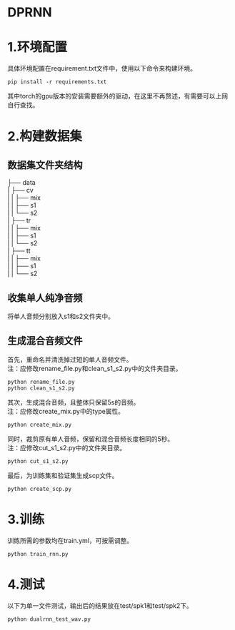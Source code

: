 # DPRNN

# 1.环境配置
具体环境配置在requirement.txt文件中，使用以下命令来构建环境。
```shell
pip install -r requirements.txt
```
其中torch的gpu版本的安装需要额外的驱动，在这里不再赘述，有需要可以上网自行查找。

# 2.构建数据集

## 数据集文件夹结构
├── data       
|  ├── cv    
|  |  ├── mix    
|  |  ├── s1    
|  |  └── s2     
|  ├── tr    
|  |  ├── mix    
|  |  ├── s1    
|  |  └── s2     
|  ├── tt    
|  |  ├── mix    
|  |  ├── s1    
|  |  └── s2     

## 收集单人纯净音频
将单人音频分别放入s1和s2文件夹中。

## 生成混合音频文件
首先，重命名并清洗掉过短的单人音频文件。    
注：应修改rename_file.py和clean_s1_s2.py中的文件夹目录。
```shell
python rename_file.py
python clean_s1_s2.py 
```
其次，生成混合音频，且整体只保留5s的音频。    
注：应修改create_mix.py中的type属性。
```shell
python create_mix.py
```
同时，裁剪原有单人音频，保留和混合音频长度相同的5秒。    
注：应修改cut_s1_s2.py中的文件夹目录。
```shell
python cut_s1_s2.py
```
最后，为训练集和验证集生成scp文件。
```shell
python create_scp.py
```

# 3.训练
训练所需的参数均在train.yml，可按需调整。
```shell
python train_rnn.py
```

# 4.测试
以下为单一文件测试，输出后的结果放在test/spk1和test/spk2下。
```shell
python dualrnn_test_wav.py
```
